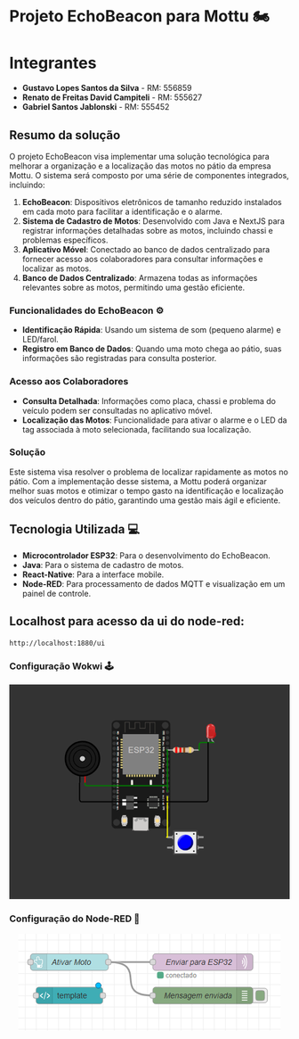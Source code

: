 # Projeto EchoBeacon para Mottu 🏍️

# Integrantes
* **Gustavo Lopes Santos da Silva** - RM: 556859
* **Renato de Freitas David Campiteli** - RM: 555627
* **Gabriel Santos Jablonski** - RM: 555452

## Resumo da solução

O projeto EchoBeacon visa implementar uma solução tecnológica para melhorar a organização e a localização das motos no pátio da empresa Mottu. O sistema será composto por uma série de componentes integrados, incluindo:

1. **EchoBeacon**: Dispositivos eletrônicos de tamanho reduzido instalados em cada moto para facilitar a identificação e o alarme.
2. **Sistema de Cadastro de Motos**: Desenvolvido com Java e NextJS para registrar informações detalhadas sobre as motos, incluindo chassi e problemas específicos.
3. **Aplicativo Móvel**: Conectado ao banco de dados centralizado para fornecer acesso aos colaboradores para consultar informações e localizar as motos.
4. **Banco de Dados Centralizado**: Armazena todas as informações relevantes sobre as motos, permitindo uma gestão eficiente.

### Funcionalidades do EchoBeacon ⚙️

- **Identificação Rápida**: Usando um sistema de som (pequeno alarme) e LED/farol.
- **Registro em Banco de Dados**: Quando uma moto chega ao pátio, suas informações são registradas para consulta posterior.

### Acesso aos Colaboradores

- **Consulta Detalhada**: Informações como placa, chassi e problema do veículo podem ser consultadas no aplicativo móvel.
- **Localização das Motos**: Funcionalidade para ativar o alarme e o LED da tag associada à moto selecionada, facilitando sua localização.

### Solução

Este sistema visa resolver o problema de localizar rapidamente as motos no pátio. Com a implementação desse sistema, a Mottu poderá organizar melhor suas motos e otimizar o tempo gasto na identificação e localização dos veículos dentro do pátio, garantindo uma gestão mais ágil e eficiente.

## Tecnologia Utilizada 💻

- **Microcontrolador ESP32**: Para o desenvolvimento do EchoBeacon.
- **Java**: Para o sistema de cadastro de motos.
- **React-Native**: Para a interface mobile.
- **Node-RED**: Para processamento de dados MQTT e visualização em um painel de controle.

## Localhost para acesso da ui do node-red:
`http://localhost:1880/ui`

### Configuração Wokwi 🕹️
<div align="center">
  <img src="esp32.png" alt="alt text"/>
</div>

### Configuração do Node-RED 🛜
<div align="center">
  <img src="node-red.png" alt="alt text"/>
</div>